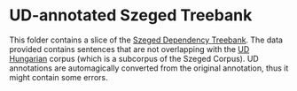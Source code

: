 # UD-annotated Szeged Treebank

This folder contains a slice of the [Szeged Dependency Treebank](https://rgai.inf.u-szeged.hu/node/113). The data provided contains sentences that are not
overlapping with the [UD Hungarian](https://universaldependencies.org/treebanks/hu_szeged/index.html) corpus 
(which is a subcorpus of the Szeged Corpus). UD annotations are automagically converted from the original annotation,
thus it might contain some errors.